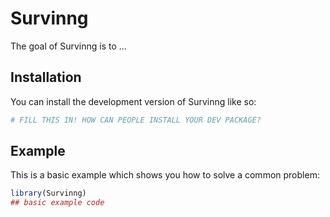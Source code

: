 
# Survinng

<!-- badges: start -->
<!-- badges: end -->

The goal of Survinng is to ...

## Installation

You can install the development version of Survinng like so:

``` r
# FILL THIS IN! HOW CAN PEOPLE INSTALL YOUR DEV PACKAGE?
```

## Example

This is a basic example which shows you how to solve a common problem:

``` r
library(Survinng)
## basic example code
```

